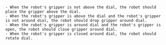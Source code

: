 
    - When the robot's gripper is not above the dial, the robot should place the gripper above the dial.
    - When the robot's gripper is above the dial and the robot's gripper is not around dial, the robot should drop gripper around dial.
    - When the robot's gripper is around dial and the robot's gripper is open, the robot should close gripper around dial.
    - When the robot's gripper is closed around dial, the robot should rotate dial.